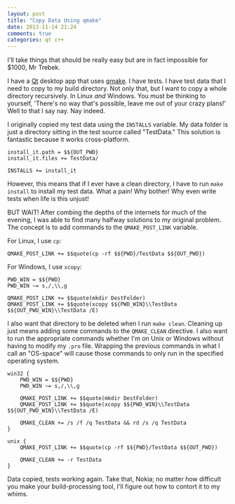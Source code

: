 ```yaml
---
layout: post
title: "Copy Data Using qmake"
date: 2013-11-14 21:24
comments: true
categories: qt c++
---
```


I'll take things that should be really easy but are in fact impossible for $1000, Mr Trebek.

I have a [Qt](https://qt-project.org/wiki/Qt_5.0) desktop app that uses [qmake](https://qt-project.org/doc/qt-4.8/qmake-manual.html). I have tests. I have test data that I need to copy to my build directory. Not only that, but I want to copy a whole directory recursively. In Linux _and_ Windows. You must be thinking to yourself, 'There's no way that's possible, leave me out of your crazy plans!' Well to that I say nay. Nay indeed.

I originally copied my test data using the `INSTALLS` variable. My data folder is just a directory sitting in the test source called "TestData." This solution is fantastic because it works cross-platform.

``` make MyBAProjectTest.pro
install_it.path = $${OUT_PWD}
install_it.files += TestData/

INSTALLS += install_it
```

However, this means that if I ever have a clean directory, I have to run `make install` to install my test data. What a pain! Why bother! Why even write tests when life is this unjust!

BUT WAIT! After combing the depths of the internets for much of the evening, I was able to find many halfway solutions to my original problem. The concept is to add commands to the `QMAKE_POST_LINK` variable.

For Linux, I use `cp`:

``` make MyBAProjectTest.pro
QMAKE_POST_LINK += $$quote(cp -rf $${PWD}/TestData $${OUT_PWD})
```

For Windows, I use `xcopy`:

``` make MyBAProjectTest.pro
PWD_WIN = $${PWD}
PWD_WIN ~= s,/,\\,g

QMAKE_POST_LINK += $$quote(mkdir DestFolder)
QMAKE_POST_LINK += $$quote(xcopy $${PWD_WIN}\\TestData $${OUT_PWD_WIN}\\TestData /E)
```

I also want that directory to be deleted when I run `make clean`. Cleaning up just means adding some commands to the `QMAKE_CLEAN` directive. I also want to run the appropriate commands whether I'm on Unix or Windows without having to modify my `.pro` file. Wrapping the previous commands in what I call an "OS-space" will cause those commands to only run in the specified operating system.

``` make MyBAProjectTest.pro
win32 {
    PWD_WIN = $${PWD}
    PWD_WIN ~= s,/,\\,g

    QMAKE_POST_LINK += $$quote(mkdir DestFolder)
    QMAKE_POST_LINK += $$quote(xcopy $${PWD_WIN}\\TestData $${OUT_PWD_WIN}\\TestData /E)

    QMAKE_CLEAN += /s /f /q TestData && rd /s /q TestData
}

unix {
    QMAKE_POST_LINK += $$quote(cp -rf $${PWD}/TestData $${OUT_PWD})

    QMAKE_CLEAN += -r TestData
}
```

Data copied, tests working again. Take that, Nokia; no matter how difficult you make your build-processing tool, I'll figure out how to contort it to my whims.
